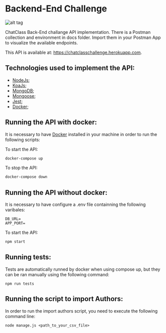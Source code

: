 # Backend-End Challenge
![alt tag](https://static.wixstatic.com/media/7f8adc_d803ec63e9e443a288209456ce076e0f~mv2.png/v1/fill/w_132,h_26,al_c,q_85,usm_0.66_1.00_0.01/ChatClass_logo.webp)

ChatClass Back-End challange API implementation. There is a Postman collection and environment in docs folder. Import them in your Postman App to visualize the available endpoints. 

This API is available at: https://chatclasschallenge.herokuapp.com.

## Technologies used to implement the API:

- [NodeJs];
- [KoaJs];
- [MongoDB];
- [Mongoose];
- [Jest];
- [Docker];

## Running the API with docker:

It is necessary to have [Docker] installed in your machine in order to run the following scripts:

To start the API:
```sh
docker-compose up
```
To stop the API:
```sh
docker-compose down
```

## Running the API without docker:

It is necessary to have configure a .env file containning the following varibales:
```
DB_URL=
APP_PORT=
```
To start the API:
```sh
npm start
```

## Running tests:

Tests are automatically runned by docker when using compose up, but they can be ran manually using the following command:
```
npm run tests
```
## Running the script to import Authors:

In order to run the import authors script, you need to execute the following command line:
```
node manage.js <path_to_your_csv_file>
```

[//]: # (These are reference links used in the body of this note and get stripped out when the markdown processor does its job. There is no need to format nicely because it shouldn't be seen. Thanks SO - http://stackoverflow.com/questions/4823468/store-comments-in-markdown-syntax)

   [NodeJs]: <https://nodejs.org/en/>
   [KoaJs]: <https://koajs.com/>
   [Mongoose]: <https://mongoosejs.com/>
   [MongoDB]: <https://www.mongodb.com/pt-br>
   [Jest]: <https://jestjs.io/pt-BR/>
   [Docker]: <https://www.docker.com/>

